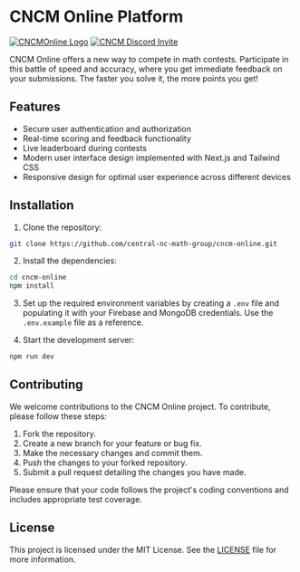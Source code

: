 # CNCM Online Platform

[![CNCMOnline Logo](https://media.discordapp.net/attachments/691412588654886932/1127723945269927997/image.png?width=1440&height=405)](https://cncm-online.vercel.app)
[![CNCM Discord Invite](https://img.shields.io/discord/745037351163527189?color=%237289DA&label=chat&logo=discord&logoColor=white)](https://discord.com/invite/ewQeEMU)

CNCM Online offers a new way to compete in math contests. Participate in this battle of speed and accuracy, where you get immediate feedback on your submissions. The faster you solve it, the more points you get!

## Features

- Secure user authentication and authorization
- Real-time scoring and feedback functionality
- Live leaderboard during contests
- Modern user interface design implemented with Next.js and Tailwind CSS
- Responsive design for optimal user experience across different devices

## Installation

1. Clone the repository:

```bash
git clone https://github.com/central-nc-math-group/cncm-online.git
```

2. Install the dependencies:

```bash
cd cncm-online
npm install
```

3. Set up the required environment variables by creating a `.env` file and populating it with your Firebase and MongoDB credentials. Use the `.env.example` file as a reference.

4. Start the development server:

```bash
npm run dev
```

## Contributing

We welcome contributions to the CNCM Online project. To contribute, please follow these steps:

1. Fork the repository.
2. Create a new branch for your feature or bug fix.
3. Make the necessary changes and commit them.
4. Push the changes to your forked repository.
5. Submit a pull request detailing the changes you have made.

Please ensure that your code follows the project's coding conventions and includes appropriate test coverage.

## License

This project is licensed under the MIT License. See the [LICENSE](LICENSE) file for more information.

